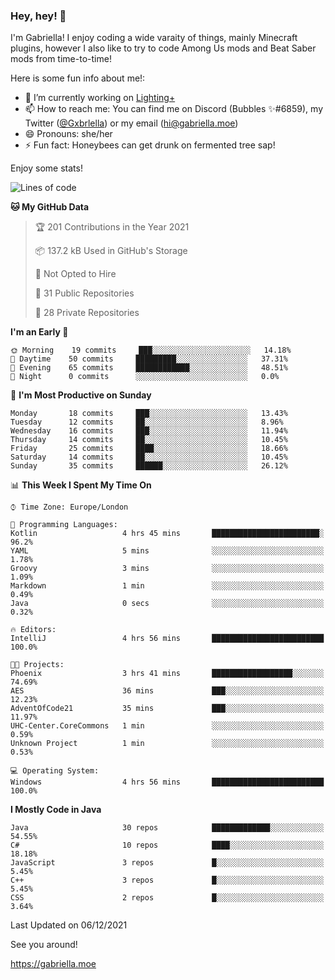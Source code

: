 ### Hey, hey! 👋

I'm Gabriella! I enjoy coding a wide varaity of things, mainly Minecraft plugins, however I also like to try to code Among Us mods and Beat Saber mods from time-to-time!

Here is some fun info about me!:

- 🔭 I’m currently working on [Lighting+](https://github.com/IsGabriellaCurious/LightingPlus)
- 📫 How to reach me: You can find me on Discord (Bubbles ✨#6859), my Twitter ([@Gxbrlella](twitter.com/Gxbrlella)) or my email ([hi@gabriella.moe](mailto://hi@gabriella.moe))
- 😄 Pronouns: she/her
- ⚡ Fun fact: Honeybees can get drunk on fermented tree sap!

Enjoy some stats!

<!--START_SECTION:waka-->
![Lines of code](https://img.shields.io/badge/From%20Hello%20World%20I%27ve%20Written-6319%20lines%20of%20code-blue)

**🐱 My GitHub Data** 

> 🏆 201 Contributions in the Year 2021
 > 
> 📦 137.2 kB Used in GitHub's Storage 
 > 
> 🚫 Not Opted to Hire
 > 
> 📜 31 Public Repositories 
 > 
> 🔑 28 Private Repositories  
 > 
**I'm an Early 🐤** 

```text
🌞 Morning    19 commits     ███░░░░░░░░░░░░░░░░░░░░░░   14.18% 
🌆 Daytime    50 commits     █████████░░░░░░░░░░░░░░░░   37.31% 
🌃 Evening    65 commits     ████████████░░░░░░░░░░░░░   48.51% 
🌙 Night      0 commits      ░░░░░░░░░░░░░░░░░░░░░░░░░   0.0%

```
📅 **I'm Most Productive on Sunday** 

```text
Monday       18 commits     ███░░░░░░░░░░░░░░░░░░░░░░   13.43% 
Tuesday      12 commits     ██░░░░░░░░░░░░░░░░░░░░░░░   8.96% 
Wednesday    16 commits     ███░░░░░░░░░░░░░░░░░░░░░░   11.94% 
Thursday     14 commits     ██░░░░░░░░░░░░░░░░░░░░░░░   10.45% 
Friday       25 commits     ████░░░░░░░░░░░░░░░░░░░░░   18.66% 
Saturday     14 commits     ██░░░░░░░░░░░░░░░░░░░░░░░   10.45% 
Sunday       35 commits     ██████░░░░░░░░░░░░░░░░░░░   26.12%

```


📊 **This Week I Spent My Time On** 

```text
⌚︎ Time Zone: Europe/London

💬 Programming Languages: 
Kotlin                   4 hrs 45 mins       ████████████████████████░   96.2% 
YAML                     5 mins              ░░░░░░░░░░░░░░░░░░░░░░░░░   1.78% 
Groovy                   3 mins              ░░░░░░░░░░░░░░░░░░░░░░░░░   1.09% 
Markdown                 1 min               ░░░░░░░░░░░░░░░░░░░░░░░░░   0.49% 
Java                     0 secs              ░░░░░░░░░░░░░░░░░░░░░░░░░   0.32%

🔥 Editors: 
IntelliJ                 4 hrs 56 mins       █████████████████████████   100.0%

🐱‍💻 Projects: 
Phoenix                  3 hrs 41 mins       ██████████████████░░░░░░░   74.69% 
AES                      36 mins             ███░░░░░░░░░░░░░░░░░░░░░░   12.23% 
AdventOfCode21           35 mins             ███░░░░░░░░░░░░░░░░░░░░░░   11.97% 
UHC-Center.CoreCommons   1 min               ░░░░░░░░░░░░░░░░░░░░░░░░░   0.59% 
Unknown Project          1 min               ░░░░░░░░░░░░░░░░░░░░░░░░░   0.53%

💻 Operating System: 
Windows                  4 hrs 56 mins       █████████████████████████   100.0%

```

**I Mostly Code in Java** 

```text
Java                     30 repos            █████████████░░░░░░░░░░░░   54.55% 
C#                       10 repos            ████░░░░░░░░░░░░░░░░░░░░░   18.18% 
JavaScript               3 repos             █░░░░░░░░░░░░░░░░░░░░░░░░   5.45% 
C++                      3 repos             █░░░░░░░░░░░░░░░░░░░░░░░░   5.45% 
CSS                      2 repos             █░░░░░░░░░░░░░░░░░░░░░░░░   3.64%

```



 Last Updated on 06/12/2021
<!--END_SECTION:waka-->

See you around!

https://gabriella.moe

